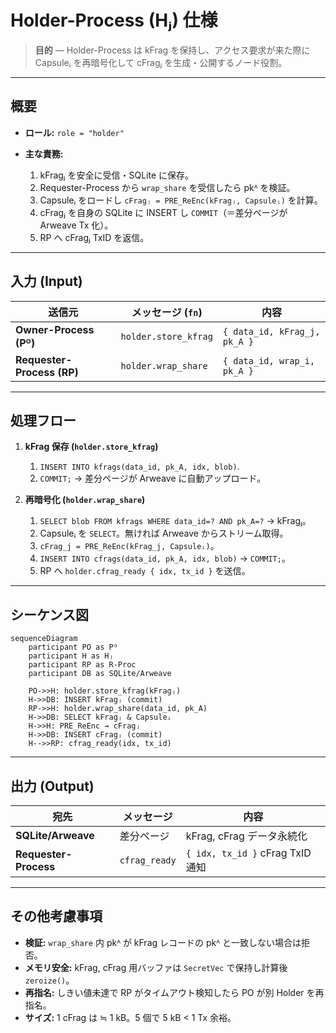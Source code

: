 # Holder-Process (Hⱼ) 仕様

> **目的** ― Holder-Process は kFrag を保持し、アクセス要求が来た際に Capsuleᵢ を再暗号化して cFragⱼ を生成・公開するノード役割。

---

## 概要

* **ロール:** `role = "holder"`
* **主な責務:**

  1. kFragⱼ を安全に受信・SQLite に保存。
  2. Requester-Process から `wrap_share` を受信したら pkᴬ を検証。
  3. Capsuleᵢ をロードし `cFragⱼ = PRE_ReEnc(kFragⱼ, Capsuleᵢ)` を計算。
  4. cFragⱼ を自身の SQLite に INSERT し `COMMIT`（＝差分ページが Arweave Tx 化）。
  5. RP へ cFragⱼ TxID を返信。

---

## 入力 (Input)

| 送信元                        | メッセージ (`fn`)         | 内容                           |
| -------------------------- | -------------------- | ---------------------------- |
| **Owner-Process (Pᴼ)**     | `holder.store_kfrag` | `{ data_id, kFrag_j, pk_A }` |
| **Requester-Process (RP)** | `holder.wrap_share`  | `{ data_id, wrap_i, pk_A }`  |

---

## 処理フロー

1. **kFrag 保存 (`holder.store_kfrag`)**

   1. `INSERT INTO kfrags(data_id, pk_A, idx, blob)`.
   2. `COMMIT;` → 差分ページが Arweave に自動アップロード。
2. **再暗号化 (`holder.wrap_share`)**

   1. `SELECT blob FROM kfrags WHERE data_id=? AND pk_A=?` → kFragⱼ。
   2. Capsuleᵢ を `SELECT`。無ければ Arweave からストリーム取得。
   3. `cFrag_j = PRE_ReEnc(kFrag_j, Capsuleᵢ)`。
   4. `INSERT INTO cfrags(data_id, pk_A, idx, blob)` → `COMMIT;`。
   5. RP へ `holder.cfrag_ready { idx, tx_id }` を送信。

---

## シーケンス図

```mermaid
sequenceDiagram
    participant PO as Pᴼ
    participant H as Hⱼ
    participant RP as R-Proc
    participant DB as SQLite/Arweave

    PO->>H: holder.store_kfrag(kFragⱼ)
    H->>DB: INSERT kFragⱼ (commit)
    RP->>H: holder.wrap_share(data_id, pk_A)
    H->>DB: SELECT kFragⱼ & Capsuleᵢ
    H->>H: PRE_ReEnc → cFragⱼ
    H->>DB: INSERT cFragⱼ (commit)
    H-->>RP: cfrag_ready(idx, tx_id)
```

---

## 出力 (Output)

| 宛先                    | メッセージ         | 内容                             |
| --------------------- | ------------- | ------------------------------ |
| **SQLite/Arweave**    | 差分ページ         | kFrag, cFrag データ永続化            |
| **Requester-Process** | `cfrag_ready` | `{ idx, tx_id }` cFrag TxID 通知 |

---

## その他考慮事項

* **検証:** `wrap_share` 内 pkᴬ が kFrag レコードの pkᴬ と一致しない場合は拒否。
* **メモリ安全:** kFrag, cFrag 用バッファは `SecretVec` で保持し計算後 `zeroize()`。
* **再指名:** しきい値未達で RP がタイムアウト検知したら PO が別 Holder を再指名。
* **サイズ:** 1 cFrag は ≒ 1 kB。5 個で 5 kB < 1 Tx 余裕。
